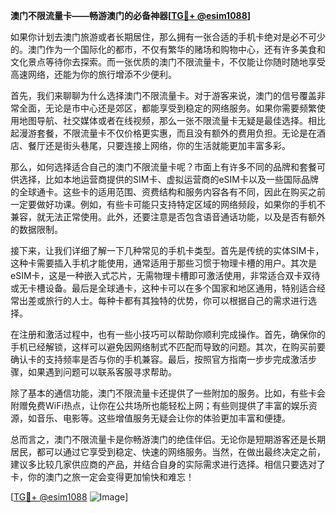 **澳门不限流量卡——畅游澳门的必备神器[[TG💪+ @esim1088](https://t.me/s/esim1088)]**

如果你计划去澳门旅游或者长期居住，那么拥有一张合适的手机卡绝对是必不可少的。澳门作为一个国际化的都市，不仅有繁华的赌场和购物中心，还有许多美食和文化景点等待你去探索。而一张优质的澳门不限流量卡，不仅能让你随时随地享受高速网络，还能为你的旅行增添不少便利。

首先，我们来聊聊为什么选择澳门不限流量卡。对于游客来说，澳门的信号覆盖非常全面，无论是市中心还是郊区，都能享受到稳定的网络服务。如果你需要频繁使用地图导航、社交媒体或者在线视频，那么一张不限流量卡无疑是最佳选择。相比起漫游套餐，不限流量卡不仅价格更实惠，而且没有额外的费用负担。无论是在酒店、餐厅还是街头巷尾，只要连接上网络，你的生活就能更加丰富多彩。

那么，如何选择适合自己的澳门不限流量卡呢？市面上有许多不同的品牌和套餐可供选择，比如本地运营商提供的SIM卡、虚拟运营商的eSIM卡以及一些国际品牌的全球通卡。这些卡的适用范围、资费结构和服务内容各有不同，因此在购买之前一定要做好功课。例如，有些卡可能只支持特定区域的网络频段，如果你的手机不兼容，就无法正常使用。此外，还要注意是否包含语音通话功能，以及是否有额外的数据限制。

接下来，让我们详细了解一下几种常见的手机卡类型。首先是传统的实体SIM卡，这种卡需要插入手机才能使用，通常适用于那些习惯于物理卡槽的用户。其次是eSIM卡，这是一种嵌入式芯片，无需物理卡槽即可激活使用，非常适合双卡双待或无卡槽设备。最后是全球通卡，这种卡可以在多个国家和地区通用，特别适合经常出差或旅行的人士。每种卡都有其独特的优势，你可以根据自己的需求进行选择。

在注册和激活过程中，也有一些小技巧可以帮助你顺利完成操作。首先，确保你的手机已经解锁，这样可以避免因网络制式不匹配而导致的问题。其次，在购买前要确认卡的支持频率是否与你的手机兼容。最后，按照官方指南一步步完成激活步骤，如果遇到问题可以联系客服寻求帮助。

除了基本的通信功能，澳门不限流量卡还提供了一些附加的服务。比如，有些卡会附赠免费WiFi热点，让你在公共场所也能轻松上网；有些则提供了丰富的娱乐资源，如音乐、电影等。这些增值服务无疑会让你的体验更加丰富和便捷。

总而言之，澳门不限流量卡是你畅游澳门的绝佳伴侣。无论你是短期游客还是长期居民，都可以通过它享受到稳定、快速的网络服务。当然，在做出最终决定之前，建议多比较几家供应商的产品，并结合自身的实际需求进行选择。相信只要选对了卡，你的澳门之旅一定会变得更加愉快和难忘！

[[TG💪+ @esim1088](https://t.me/s/esim1088) ![Image](https://i.postimg.cc/4NQfJmqS/Snipaste-2025-05-13-00-14-12.png)]